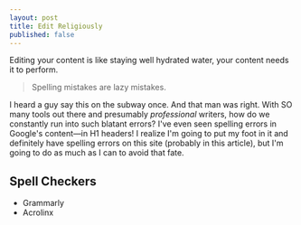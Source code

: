 ```yaml
---
layout: post
title: Edit Religiously
published: false
---
```


Editing your content is like staying well hydrated water, your content needs it to perform. 

> Spelling mistakes are lazy mistakes.

I heard a guy say this on the subway once. And that man was right. With SO many tools out there and presumably _professional_ writers, how do we constantly run into such blatant errors? I've even seen spelling errors in Google's content&mdash;in H1 headers! I realize I'm going to put my foot in it and definitely have spelling errors on this site (probably in this article), but I'm going to do as much as I can to avoid that fate.

## Spell Checkers

- Grammarly
- Acrolinx
